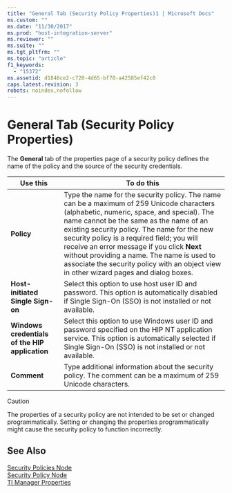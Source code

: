 ```yaml
---
title: "General Tab (Security Policy Properties)1 | Microsoft Docs"
ms.custom: ""
ms.date: "11/30/2017"
ms.prod: "host-integration-server"
ms.reviewer: ""
ms.suite: ""
ms.tgt_pltfrm: ""
ms.topic: "article"
f1_keywords: 
  - "15372"
ms.assetid: d1848ce2-c720-4d65-bf78-a42585ef42c0
caps.latest.revision: 3
robots: noindex,nofollow
---
```

# General Tab (Security Policy Properties)
The **General** tab of the properties page of a security policy defines the name of the policy and the source of the security credentials.  
  
|Use this|To do this|  
|--------------|----------------|  
|**Policy**|Type the name for the security policy. The name can be a maximum of 259 Unicode characters (alphabetic, numeric, space, and special). The name cannot be the same as the name of an existing security policy. The name for the new security policy is a required field; you will receive an error message if you click **Next** without providing a name. The name is used to associate the security policy with an object view in other wizard pages and dialog boxes.|  
|**Host-initiated Single Sign-on**|Select this option to use host user ID and password. This option is automatically disabled if Single Sign-On (SSO) is not installed or not available.|  
|**Windows credentials of the HIP application**|Select this option to use Windows user ID and password specified on the HIP NT application service. This option is automatically selected if Single Sign-On (SSO) is not installed or not available.|  
|**Comment**|Type additional information about the security policy. The comment can be a maximum of 259 Unicode characters.|  
  
> [!CAUTION]
>  The properties of a security policy are not intended to be set or changed programmatically. Setting or changing the properties programmatically might cause the security policy to function incorrectly.  
  
## See Also  
 [Security Policies Node](../core/security-policies-node2.md)   
 [Security Policy Node](../core/security-policy-node1.md)   
 [TI Manager Properties](../core/ti-manager-properties2.md)
